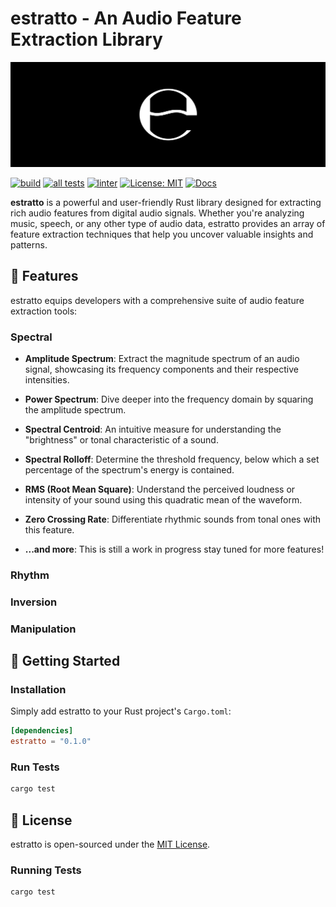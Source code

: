 # estratto - An Audio Feature Extraction Library

![estratto Logo](logo-banner.png)

[![build](https://github.com/AmberJBlue/estratto/actions/workflows/build.yml/badge.svg?branch=main)](https://github.com/AmberJBlue/estratto/actions/workflows/build.yml)
[![all tests](https://github.com/AmberJBlue/estratto/actions/workflows/test.yml/badge.svg)](https://github.com/AmberJBlue/estratto/actions/workflows/test.yml)
[![linter](https://github.com/AmberJBlue/estratto/actions/workflows/lint.yml/badge.svg)](https://github.com/AmberJBlue/estratto/actions/workflows/lint.yml)
[![License: MIT](https://img.shields.io/badge/license-MIT-blue.svg)](https://opensource.org/licenses/MIT)
[![Docs](https://img.shields.io/badge/docs-latest-blue.svg)](link-to-your-documentation-if-any)

**estratto** is a powerful and user-friendly Rust library designed for extracting rich audio features from digital audio signals. Whether you're analyzing music, speech, or any other type of audio data, estratto provides an array of feature extraction techniques that help you uncover valuable insights and patterns.

## 🎵 Features

estratto equips developers with a comprehensive suite of audio feature extraction tools:

### Spectral

- **Amplitude Spectrum**: Extract the magnitude spectrum of an audio signal, showcasing its frequency components and their respective intensities.

- **Power Spectrum**: Dive deeper into the frequency domain by squaring the amplitude spectrum.

- **Spectral Centroid**: An intuitive measure for understanding the "brightness" or tonal characteristic of a sound.

- **Spectral Rolloff**: Determine the threshold frequency, below which a set percentage of the spectrum's energy is contained.

- **RMS (Root Mean Square)**: Understand the perceived loudness or intensity of your sound using this quadratic mean of the waveform.

- **Zero Crossing Rate**: Differentiate rhythmic sounds from tonal ones with this feature.

- **...and more**: This is still a work in progress stay tuned for more features!

### Rhythm 
### Inversion
### Manipulation
## 🚀 Getting Started

### Installation

Simply add estratto to your Rust project's `Cargo.toml`:

```toml
[dependencies]
estratto = "0.1.0"
```

### Run Tests

```sh
cargo test
```

## 📜 License

estratto is open-sourced under the [MIT License](https://opensource.org/licenses/MIT).

### Running Tests

```sh
cargo test
```
